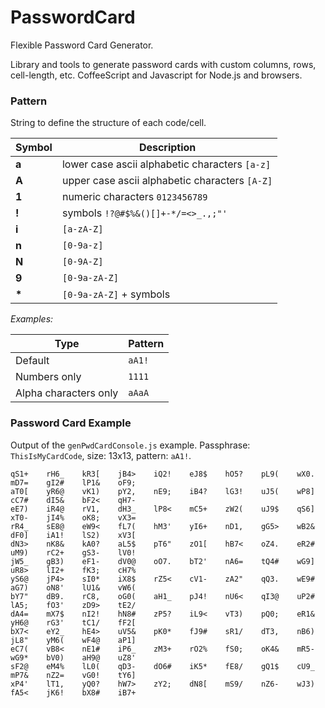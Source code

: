 PasswordCard
============

Flexible Password Card Generator.

Library and tools to generate password cards with custom columns, rows, cell-length, etc. CoffeeScript and Javascript for Node.js and browsers.

### Pattern
String to define the structure of each code/cell.

| Symbol | Description                                    |
| ------ | ---------------------------------------------- |
| __a__  | lower case ascii alphabetic characters `[a-z]` |
| __A__  | upper case ascii alphabetic characters `[A-Z]` |
| __1__  | numeric characters `0123456789`                |
| __!__  | symbols `!?@#$%&()[]+-*/=<>_.,;"'`             |
| __i__  | `[a-zA-Z]`                                     |
| __n__  | `[0-9a-z]`                                     |
| __N__  | `[0-9A-Z]`                                     |
| __9__  | `[0-9a-zA-Z]`                                  |
| __*__  | `[0-9a-zA-Z]` + symbols                        |

_Examples:_

| Type                  | Pattern |
| --------------------- | ------- |
| Default               | `aA1!`  |
| Numbers only          | `1111`  |
| Alpha characters only | `aAaA`  |

### Password Card Example

Output of the `genPwdCardConsole.js` example. Passphrase: `ThisIsMyCardCode`, size: 13x13, pattern: `aA1!`.

	qS1+	rH6_	kR3[	jB4>	iQ2!	eJ8$	hO5?	pL9(	wX0.	mD7=	gI2#	lP1&	oF9;
	aT0[	yR6@	vK1)	pY2,	nE9;	iB4?	lG3!	uJ5(	wP8]	cC7#	dI5&	bF2<	qH7-
	eE7)	iR4@	rV1,	dH3_	lP8<	mC5+	zW2(	uJ9$	qS6]	xT0-	jI4%	oK8;	vX3=
	rR4_	sE8@	eW9<	fL7(	hM3'	yI6+	nD1,	gG5>	wB2&	dF0]	iA1!	lS2)	xV3[
	dN3>	nK8&	kA0?	aL5$	pT6"	zO1[	hB7<	oZ4.	eR2#	uM9)	rC2+	gS3-	lV0!
	jW5_	gB3)	eF1-	dV0@	oO7.	bT2'	nA6=	tQ4#	wG9]	uR8>	lI2+	fK3;	cH7%
	yS6@	jP4>	sI0*	iX8$	rZ5<	cV1-	zA2"	qQ3.	wE9#	aG7)	oN8'	lU1&	vW6(
	bY7"	dB9.	rC8,	oG0(	aH1_	pJ4!	nU6<	qI3@	uP2#	lA5;	fO3'	zD9>	tE2/
	dA4=	mX7$	nI2!	hN8#	zP5?	iL9<	vT3)	pQ0;	eR1&	yH6@	rG3'	tC1/	fF2[
	bX7<	eY2_	hE4>	uV5&	pK0*	fJ9#	sR1/	dT3,	nB6)	jL8"	yM6(	wF4@	aP1]
	eC7(	vB8<	nE1#	iP6_	zM3+	rO2%	fS0;	oK4&	mR5-	wG9*	bV0)	aH9@	uZ8'
	sF2@	eM4%	lL0(	qD3-	dO6#	iK5*	fE8/	gQ1$	cU9_	mP7&	nZ2=	vG0!	tY6]
	xP4'	lT1,	yQ0?	hW7>	zY2;	dN8[	mS9/	nZ6-	wJ3)	fA5<	jK6!	bX8#	iB7+
